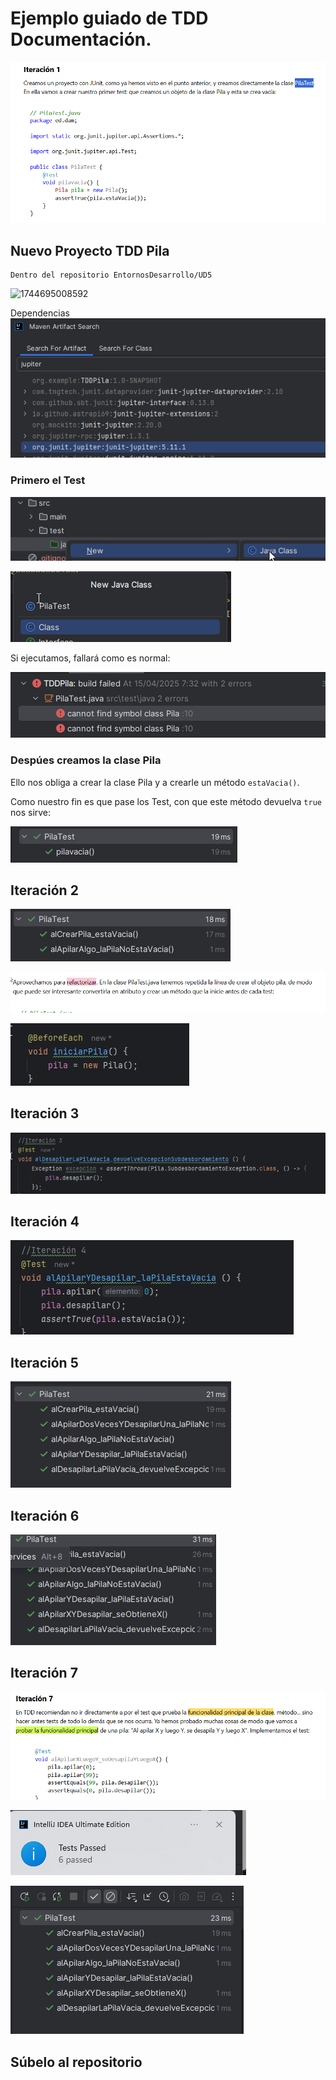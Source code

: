 # Ejemplo guiado de TDD Documentación.

![1744694820996](image/4TDDPila/1744694820996.png)

## Nuevo Proyecto TDD Pila

    Dentro del repositorio EntornosDesarrollo/UD5

![1744695008592](https://file+.vscode-resource.vscode-cdn.net/c%3A/xampp/htdocs/EDpublic/entornos/docs/UD5%20Testing/4%20Framework/Ejemplos/image/4TDDPila/1744695008592.png)

Dependencias
![1744695078899](image/4TDDPila/1744695078899.png)

### Primero el Test

![1744695101367](image/4TDDPila/1744695101367.png)

![1744695109555](image/4TDDPila/1744695109555.png)

Si ejecutamos, fallará como es normal:

![1744695173435](image/4TDDPila/1744695173435.png)

### Despúes creamos la clase Pila

Ello nos obliga a crear la clase Pila y a crearle un método `estaVacia()`.

Como nuestro fin es que pase los Test, con que este método devuelva `true` nos sirve:

![1744695232469](image/4TDDPila/1744695232469.png)

## Iteración 2

![1744695368291](image/4TDDPila/1744695368291.png)

![1744695436125](image/4TDDPila/1744695436125.png)

![1744695508165](image/4TDDPila/1744695508165.png)

## Iteración 3

![1744696683605](image/4TDDPila/1744696683605.png)

## Iteración 4

![1744696677079](image/4TDDPila/1744696677079.png)

## Iteración 5

![1744696665462](image/4TDDPila/1744696665462.png)

## Iteración 6

![1744697161742](image/4TDDPila/1744697161742.png)

## Iteración 7

![1744697155432](image/4TDDPila/1744697155432.png)

![1744697331085](image/4TDDPila/1744697331085.png)

![1744697340683](image/4TDDPila/1744697340683.png)

## Súbelo al repositorio
